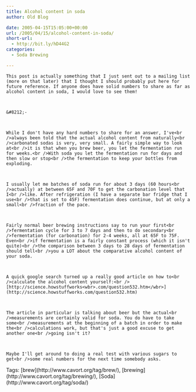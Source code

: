 ```yaml
---
title: Alcohol content in soda
author: Old Blog

date: 2005-04-15T15:05:00+00:00
url: /2005/04/15/alcohol-content-in-soda/
short-url:
  - http://bit.ly/hD44G2
categories:
  - Soda Brewing

---
```

<div class='microid-http+http:sha1:94d59afc8c991742569ccd60bd8e7772b07bef63'>
  
    This post is actually something that I just sent out to a mailing list (more on that later) that I thought I should probably put here for future reference. If anyone does have solid numbers to share as far as alcohol content in soda, I would love to see them!
  
  
  
    &#8212;-
  
  
  
    While I don't have any hard numbers to share for an answer, I've<br />always been told that the actual alcohol content from naturally<br />carbonated sodas is very, very small. A fairly simple way to look at<br />it is that when you brew beer, you let the fermentation run for weeks.<br />With soda you let the fermentation run for days and then slow or stop<br />the fermentation to keep your bottles from exploding.
  
  
  
    I usually let me batches of soda run for about 3 days (60 hours<br />actually) at between 65F and 70F to get the carbonation level that I<br />like. After refrigeration (I have a separate bar fridge that I use<br />that is set to 45F) fermentation does continue, but at only a small<br />fraction of the pace.
  
  
  
    Fairly normal beer brewing instructions say to run your first<br />fermentation cycle for 3 to 7 days and then to do secondary<br />fermentation (for carbonation) for 2-4 weeks, all at 65F to 75F. Even<br />if fermentation is a fairly constant process (which it isn't quite)<br />the comparison between 3 days to 28 days of fermentation should tell<br />you a LOT about the comparative alcohol content of your soda.
  
  
  
    A quick google search turned up a really good article on how to<br />calculate the alcohol content yourself:<br />[http://science.howstuffworks<wbr>.com/question532.htm</wbr>](http://science.howstuffworks.com/question532.htm)
  
  
  
    The article in particular is talking about beer but the actual<br />measurements are certainly valid for soda. You do have to take some<br />measurements at the beginning of a batch in order to make the<br />calculations work, but that's just a good excuse to get another one<br />going isn't it?
  
  
  
    Maybe I'll get around to doing a real test with various sugars to get<br />some real numbers for the next time somebody asks.
  
</div>

<div class="st-post-tags">
  Tags: [brew](http://www.cavort.org/tag/brew/), [brewing](http://www.cavort.org/tag/brewing/), [Soda](http://www.cavort.org/tag/soda/)<br />
</div>